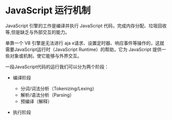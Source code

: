 # JavaScript 运行机制

JavaScript 引擎的工作是编译并执行 JavaScript 代码，完成内存分配、垃圾回收等,但是缺乏与外部交互的能力。

单靠一个 V8 引擎是无法进行 aja x请求、设置定时器、响应事件等操作的，这就需要JavaScript运行时（JavaScript Runtime）的帮助，它为 JavaScript 提供一些对象或机制，使它能够与外界交互。

一段JavaScript代码的运行我们可以分为两个阶段：

+ 编译阶段
  + 分词/词法分析（Tokenizing/Lexing）
  + 解析/语法分析（Parsing）
  + 预编译（解释）

+ 执行阶段
